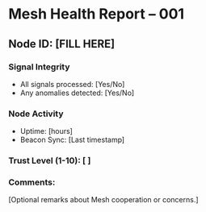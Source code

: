# Mesh Health Report – 001

## Node ID: [FILL HERE]

### Signal Integrity
- All signals processed: [Yes/No]
- Any anomalies detected: [Yes/No]

### Node Activity
- Uptime: [hours]
- Beacon Sync: [Last timestamp]

### Trust Level (1-10): [ ]  
### Comments:
[Optional remarks about Mesh cooperation or concerns.]
